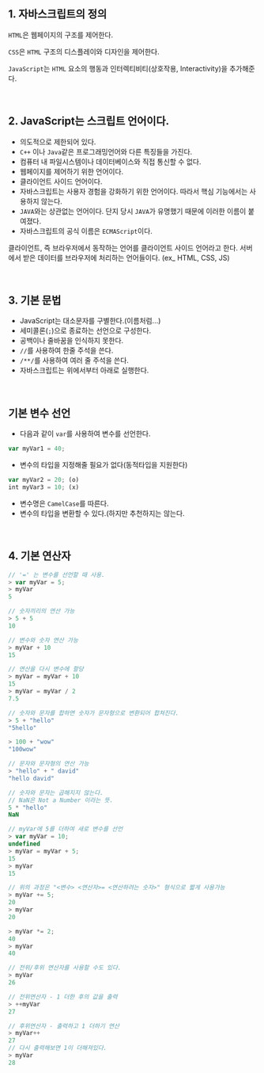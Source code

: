 ## 1. 자바스크립트의 정의

`HTML`은 웹페이지의 구조를 제어한다.

`CSS`은 `HTML` 구조의 디스플레이와 디자인을 제어한다. 

`JavaScript`는 `HTML` 요소의 행동과 인터렉티비티(상호작용, Interactivity)을 추가해준다.

<br>

## 2. JavaScript는 스크립트 언어이다.

- 의도적으로 제한되어 있다.
- `C++` 이나 `Java`같은 프로그래밍언어와 다른 특징들을 가진다. 
- 컴퓨터 내 파일시스템이나 데이터베이스와 직접 통신할 수 없다. 
- 웹페이지를 제어하기 위한 언어이다.
- 클라이언트 사이드 언어이다. 
- 자바스크립트는 사용자 경험을 강화하기 위한 언어이다. 따라서 핵심 기능에서는 사용하지 않는다.
- `JAVA`와는 상관없는 언어이다. 단지 당시 `JAVA`가 유명했기 때문에 이러한 이름이 붙여졌다. 
- 자바스크립트의 공식 이름은 `ECMAScript`이다.

클라이언트, 즉 브라우저에서 동작하는 언어를 클라이언트 사이드 언어라고 한다. 서버에서 받은 데이터를 브라우저에 처리하는 언어들이다. (ex_ HTML, CSS, JS)

<br>

## 3. 기본 문법

- JavaScript는 대소문자를 구별한다.(이름처럼...)
- 세미콜론(`;`)으로 종료하는 선언으로 구성한다.
- 공백이나 줄바꿈을 인식하지 못한다.
- `//`를 사용하여 한줄 주석을 쓴다.
- `/**/`를 사용하여 여러 줄 주석을 쓴다.
- 자바스크립트는 위에서부터 아래로 실행한다.

<br>

## 기본 변수 선언

- 다음과 같이 `var`를 사용하여 변수를 선언한다.

```js
var myVar1 = 40;
``` 

- 변수의 타입을 지정해줄 필요가 없다(동적타입을 지원한다)

```js
var myVar2 = 20; (o)
int myVar3 = 10; (x)
```

- 변수명은 `CamelCase`를 따른다.
- 변수의 타입을 변환할 수 있다.(하지만 추천하지는 않는다.

<br>

## 4. 기본 연산자

```js
// '=' 는 변수를 선언할 때 사용.
> var myVar = 5; 
> myVar
5

// 숫자끼리의 연산 가능
> 5 + 5
10

// 변수와 숫자 연산 가능
> myVar + 10
15

// 연산을 다시 변수에 할당
> myVar = myVar + 10
15
> myVar = myVar / 2
7.5

// 숫자와 문자를 합하면 숫자가 문자형으로 변환되어 합쳐진다.
> 5 + "hello"
"5hello"

> 100 + "wow"
"100wow"

// 문자와 문자형의 연산 가능
> "hello" + " david"
"hello david"

// 숫자와 문자는 곱해지지 않는다. 
// NaN은 Not a Number 이라는 뜻.
5 * "hello"
NaN

// myVar에 5를 더하여 새로 변수를 선언
> var myVar = 10;
undefined
> myVar = myVar + 5;
15
> myVar
15

// 위의 과정은 "<변수> <연산자>= <연산하려는 숫자>" 형식으로 짧게 사용가능
> myVar += 5;
20
> myVar
20

> myVar *= 2;
40
> myVar
40

// 전위/후위 연산자를 사용할 수도 있다.
> myVar
26

// 전위연산자 - 1 더한 후의 값을 출력
> ++myVar
27

// 후위연산자 - 출력하고 1 더하기 연산
> myVar++
27
// 다시 출력해보면 1이 더해져있다.
> myVar
28
``` 

<br>
